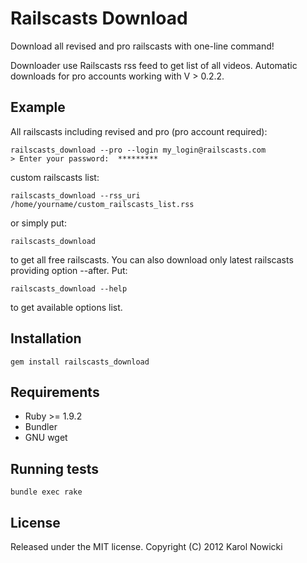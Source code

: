 # Railscasts Download

Download all revised and pro railscasts with one-line command!

Downloader use Railscasts rss feed to get list of all videos. Automatic downloads for pro accounts working with V > 0.2.2.

## Example

All railscasts including revised and pro (pro account required):

    railscasts_download --pro --login my_login@railscasts.com
    > Enter your password:  *********

custom railscasts list:

    railscasts_download --rss_uri /home/yourname/custom_railscasts_list.rss


or simply put:

    railscasts_download

to get all free railscasts.
You can also download only latest railscasts providing option --after.
Put:

    railscasts_download --help

to get available options list.

## Installation

    gem install railscasts_download

## Requirements

 * Ruby >= 1.9.2
 * Bundler
 * GNU wget

## Running tests

    bundle exec rake

## License

Released under the MIT license. Copyright (C) 2012 Karol Nowicki